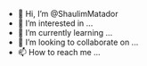 - 👋 Hi, I’m @ShaulimMatador
- 👀 I’m interested in ...
- 🌱 I’m currently learning ...
- 💞️ I’m looking to collaborate on ...
- 📫 How to reach me ...

<!---
ShaulimMatador/ShaulimMatador is a ✨ special ✨ repository because its `README.md` (this file) appears on your GitHub profile.
You can click the Preview link to take a look at your changes.
--->
